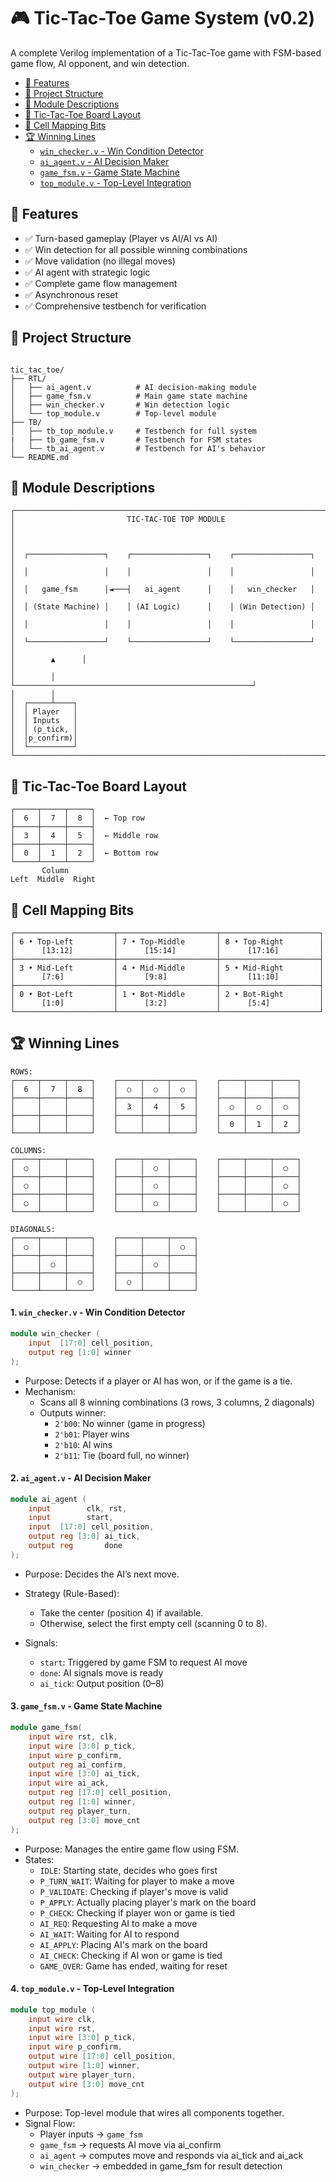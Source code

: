 # 🎮 Tic-Tac-Toe Game System (v0.2)

A complete Verilog implementation of a Tic-Tac-Toe game with FSM-based game flow, AI opponent, and win detection.

  - [🔧 Features](#-features)
  - [📂 Project Structure](#-project-structure)
  - [🧩 Module Descriptions](#-module-descriptions)
  - [🎯 Tic-Tac-Toe Board Layout](#-tic-tac-toe-board-layout)
  - [🧪 Cell Mapping Bits](#-cell-mapping-bits)
  - [🏆 Winning Lines](#-winning-lines)
    - [`win_checker.v` - Win Condition Detector](#1-win_checkerv---win-condition-detector)
    - [`ai_agent.v` - AI Decision Maker](#2-ai_agentv---ai-decision-maker)
    - [`game_fsm.v` - Game State Machine](#3-game_fsmv---game-state-machine)
    - [`top_module.v` - Top-Level Integration](#4-top_modulev---top-level-integration)

## 🔧 Features

- ✅ Turn-based gameplay (Player vs AI/AI vs AI)
- ✅ Win detection for all possible winning combinations
- ✅ Move validation (no illegal moves)
- ✅ AI agent with strategic logic
- ✅ Complete game flow management
- ✅ Asynchronous reset
- ✅ Comprehensive testbench for verification

## 📂 Project Structure

```

tic_tac_toe/
├── RTL/
│   ├── ai_agent.v          # AI decision-making module
│   ├── game_fsm.v          # Main game state machine
│   ├── win_checker.v       # Win detection logic
│   └── top_module.v        # Top-level module
├── TB/
│   ├── tb_top_module.v     # Testbench for full system
|   ├── tb_game_fsm.v       # Testbench for FSM states
│   └── tb_ai_agent.v       # Testbench for AI's behavior
└── README.md

```
## 🧩 Module Descriptions
```
┌─────────────────────────────────────────────────────────────────────┐
│                         TIC-TAC-TOE TOP MODULE                      │
│                                                                     │
│  ┌─────────────────┐    ┌─────────────────┐    ┌─────────────────┐  │
│  │                 │    │                 │    │                 │  │
│  │   game_fsm      │◄───┤   ai_agent      │    │   win_checker   │  │
│  │ (State Machine) │    │ (AI Logic)      │    │ (Win Detection) │  │
│  │                 │    │                 │    │                 │  │
│  └─────────────────┘    └─────────────────┘    └─────────────────┘  │
│        ▲      │                                                     │
│        │      └─────────────────────────────────────────────────────┘
│        │
│  ┌─────┴────┐
│  │ Player   │
│  │ Inputs   │
│  │ (p_tick, │
│  │p_confirm)│
│  └──────────┘
└─────────────────────────────────────────────────────────────────────┘

```
## 🎯 Tic-Tac-Toe Board Layout
```
┌─────┬─────┬─────┐
│  6  │  7  │  8  │  ← Top row
├─────┼─────┼─────┤
│  3  │  4  │  5  │  ← Middle row  
├─────┼─────┼─────┤
│  0  │  1  │  2  │  ← Bottom row
└─────┴─────┴─────┘
       Column
Left  Middle  Right
```

## 🧪 Cell Mapping Bits
```
┌──────────────────────┬──────────────────────┬──────────────────────┐
│ 6 • Top-Left         │ 7 • Top-Middle       │ 8 • Top-Right        │
│      [13:12]         │      [15:14]         │      [17:16]         │
├──────────────────────┼──────────────────────┼──────────────────────┤
│ 3 • Mid-Left         │ 4 • Mid-Middle       │ 5 • Mid-Right        │
│      [7:6]           │      [9:8]           │      [11:10]         │
├──────────────────────┼──────────────────────┼──────────────────────┤
│ 0 • Bot-Left         │ 1 • Bot-Middle       │ 2 • Bot-Right        │
│      [1:0]           │      [3:2]           │      [5:4]           │
└──────────────────────┴──────────────────────┴──────────────────────┘
```

## 🏆 Winning Lines
```
ROWS:
┌─────┬─────┬─────┐    ┌─────┬─────┬─────┐    ┌─────┬─────┬─────┐
│  6  │  7  │  8  │    │  ○  │  ○  │  ○  │    │     │     │     │
├─────┼─────┼─────┤    ├─────┼─────┼─────┤    ├─────┼─────┼─────┤
│     │     │     │    │  3  │  4  │  5  │    │  ○  │  ○  │  ○  │
├─────┼─────┼─────┤    ├─────┼─────┼─────┤    ├─────┼─────┼─────┤
│     │     │     │    │     │     │     │    │  0  │  1  │  2  │
└─────┴─────┴─────┘    └─────┴─────┴─────┘    └─────┴─────┴─────┘

COLUMNS:
┌─────┬─────┬─────┐    ┌─────┬─────┬─────┐    ┌─────┬─────┬─────┐
│  ○  │     │     │    │     │  ○  │     │    │     │     │  ○  │
├─────┼─────┼─────┤    ├─────┼─────┼─────┤    ├─────┼─────┼─────┤
│  ○  │     │     │    │     │  ○  │     │    │     │     │  ○  │
├─────┼─────┼─────┤    ├─────┼─────┼─────┤    ├─────┼─────┼─────┤
│  ○  │     │     │    │     │  ○  │     │    │     │     │  ○  │
└─────┴─────┴─────┘    └─────┴─────┴─────┘    └─────┴─────┴─────┘

DIAGONALS:
┌─────┬─────┬─────┐    ┌─────┬─────┬─────┐
│  ○  │     │     │    │     │     │  ○  │
├─────┼─────┼─────┤    ├─────┼─────┼─────┤
│     │  ○  │     │    │     │  ○  │     │
├─────┼─────┼─────┤    ├─────┼─────┼─────┤
│     │     │  ○  │    │  ○  │     │     │
└─────┴─────┴─────┘    └─────┴─────┴─────┘
```
#### 1. `win_checker.v` - Win Condition Detector

```verilog
module win_checker (
    input  [17:0] cell_position,
    output reg [1:0] winner
);
```
- Purpose: Detects if a player or AI has won, or if the game is a tie.
- Mechanism:
    - Scans all 8 winning combinations (3 rows, 3 columns, 2 diagonals)
    - Outputs winner:
        - `2'b00`: No winner (game in progress)
        - `2'b01`: Player wins
        - `2'b10`: AI wins
        - `2'b11`: Tie (board full, no winner)

#### 2. `ai_agent.v` - AI Decision Maker
```verilog
module ai_agent (
    input        clk, rst,
    input        start,
    input  [17:0] cell_position,
    output reg [3:0] ai_tick,
    output reg       done
);
```
- Purpose: Decides the AI’s next move.
- Strategy (Rule-Based):
    - Take the center (position 4) if available.
    - Otherwise, select the first empty cell (scanning 0 to 8).

- Signals:
    - `start`: Triggered by game FSM to request AI move
    - `done`: AI signals move is ready
    - `ai_tick`: Output position (0–8)
     
     
#### 3. `game_fsm.v` - Game State Machine
```verilog
module game_fsm(
    input wire rst, clk,
    input wire [3:0] p_tick, 
    input wire p_confirm,
    output reg ai_confirm,
    input wire [3:0] ai_tick,
    input wire ai_ack,
    output reg [17:0] cell_position,
    output reg [1:0] winner,
    output reg player_turn,
    output reg [3:0] move_cnt
);
```
- Purpose: Manages the entire game flow using FSM.
- States:
    - `IDLE`: Starting state, decides who goes first
    - `P_TURN_WAIT`: Waiting for player to make a move
    - `P_VALIDATE`: Checking if player's move is valid
    - `P_APPLY`: Actually placing player's mark on the board
    - `P_CHECK`: Checking if player won or game is tied
    - `AI_REQ`: Requesting AI to make a move
    - `AI_WAIT`: Waiting for AI to respond
    - `AI_APPLY`: Placing AI's mark on the board
    - `AI_CHECK`: Checking if AI won or game is tied
    - `GAME_OVER`: Game has ended, waiting for reset
     
#### 4. `top_module.v` - Top-Level Integration
```verilog
module top_module (
    input wire clk,
    input wire rst,
    input wire [3:0] p_tick,
    input wire p_confirm,
    output wire [17:0] cell_position,
    output wire [1:0] winner,
    output wire player_turn,
    output wire [3:0] move_cnt
);
```
- Purpose: Top-level module that wires all components together.
- Signal Flow:
    - Player inputs → `game_fsm`
    - `game_fsm` → requests AI move via ai_confirm
    - `ai_agent` → computes move and responds via ai_tick and ai_ack
    - `win_checker` → embedded in game_fsm for result detection
     
